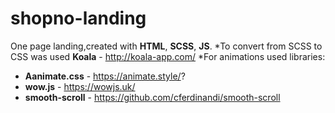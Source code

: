# shopno-landing
One page landing,сreated with **HTML**, **SCSS**, **JS**.
*To convert from SCSS to CSS was used **Koala** - http://koala-app.com/
*For animations used libraries:
 * **Aanimate.css** - https://animate.style/?
 * **wow.js** - https://wowjs.uk/ 
 * **smooth-scroll** - https://github.com/cferdinandi/smooth-scroll
